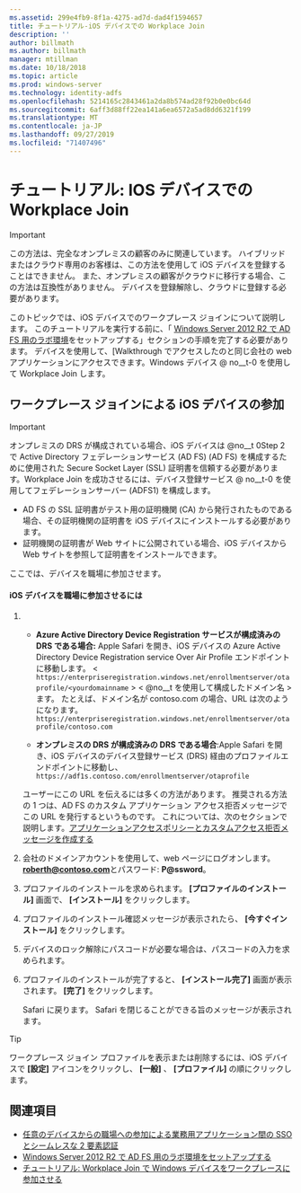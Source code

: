 ```yaml
---
ms.assetid: 299e4fb9-8f1a-4275-ad7d-dad4f1594657
title: チュートリアル-iOS デバイスでの Workplace Join
description: ''
author: billmath
ms.author: billmath
manager: mtillman
ms.date: 10/18/2018
ms.topic: article
ms.prod: windows-server
ms.technology: identity-adfs
ms.openlocfilehash: 5214165c2843461a2da8b574ad28f92b0e0bc64d
ms.sourcegitcommit: 6aff3d88ff22ea141a6ea6572a5ad8dd6321f199
ms.translationtype: MT
ms.contentlocale: ja-JP
ms.lasthandoff: 09/27/2019
ms.locfileid: "71407496"
---
```

# <a name="walkthrough-workplace-join-with-an-ios-device"></a>チュートリアル: IOS デバイスでの Workplace Join


> [!IMPORTANT] 
> この方法は、完全なオンプレミスの顧客のみに関連しています。 ハイブリッドまたはクラウド専用のお客様は、この方法を使用して iOS デバイスを登録することはできません。 また、オンプレミスの顧客がクラウドに移行する場合、この方法は互換性がありません。 デバイスを登録解除し、クラウドに登録する必要があります。 

このトピックでは、iOS デバイスでのワークプレース ジョインについて説明します。 このチュートリアルを実行する前に、「 [Windows Server 2012 R2 で AD FS 用のラボ環境](../../ad-fs/deployment/Set-up-the-lab-environment-for-AD-FS-in-Windows-Server-2012-R2.md)をセットアップする」セクションの手順を完了する必要があります。 デバイスを使用して、[Walkthrough でアクセスしたのと同じ会社の web アプリケーションにアクセスできます。Windows デバイス @ no__t-0 を使用して Workplace Join します。


## <a name="join-an-ios-device-with-workplace-join"></a>ワークプレース ジョインによる iOS デバイスの参加

> [!IMPORTANT]
> オンプレミスの DRS が構成されている場合、iOS デバイスは @no__t 0Step 2 で Active Directory フェデレーションサービス (AD FS) (AD FS) を構成するために使用された Secure Socket Layer (SSL) 証明書を信頼する必要があります。Workplace Join を成功させるには、デバイス登録サービス @ no__t-0 を使用してフェデレーションサーバー (ADFS1) を構成します。
> 
> -   AD FS の SSL 証明書がテスト用の証明機関 (CA) から発行されたものである場合、その証明機関の証明書を iOS デバイスにインストールする必要があります。
> -   証明機関の証明書が Web サイトに公開されている場合、iOS デバイスから Web サイトを参照して証明書をインストールできます。

ここでは、デバイスを職場に参加させます。

#### <a name="to-join-an-ios-device-to-a-workplace"></a>iOS デバイスを職場に参加させるには

1. -   **Azure Active Directory Device Registration サービスが構成済みの DRS である場合:** Apple Safari を開き、iOS デバイスの Azure Active Directory Device Registration service Over Air Profile エンドポイントに移動します。 < `https://enterpriseregistration.windows.net/enrollmentserver/otaprofile/<yourdomainname` > < @no__t を使用して構成したドメイン名 > ます。 たとえば、ドメイン名が contoso.com の場合、URL は次のようになります。`https://enterpriseregistration.windows.net/enrollmentserver/otaprofile/contoso.com`

   -   **オンプレミスの DRS が構成済みの DRS である場合**:Apple Safari を開き、iOS デバイスのデバイス登録サービス (DRS) 経由のプロファイルエンドポイントに移動し、`https://adf1s.contoso.com/enrollmentserver/otaprofile`

   ユーザーにこの URL を伝えるには多くの方法があります。 推奨される方法の 1 つは、AD FS のカスタム アプリケーション アクセス拒否メッセージでこの URL を発行するというものです。 これについては、次のセクションで説明します。[アプリケーションアクセスポリシーとカスタムアクセス拒否メッセージを作成する](https://docs.microsoft.com/azure/active-directory/active-directory-device-registration-on-premises-setup#create-an-application-access-policy-and-custom-access-denied-message)

2. 会社のドメインアカウントを使用して、web ページにログオンします。 <strong>roberth@contoso.com</strong>とパスワード: <strong>P@ssword</strong>。

3. プロファイルのインストールを求められます。 **[プロファイルのインストール]** 画面で、 **[インストール]** をクリックします。

4. プロファイルのインストール確認メッセージが表示されたら、 **[今すぐインストール]** をクリックします。

5. デバイスのロック解除にパスコードが必要な場合は、パスコードの入力を求められます。

6. プロファイルのインストールが完了すると、 **[インストール完了]** 画面が表示されます。 **[完了]** をクリックします。

   Safari に戻ります。 Safari を閉じることができる旨のメッセージが表示されます。

> [!TIP]
> ワークプレース ジョイン プロファイルを表示または削除するには、iOS デバイスで **[設定]** アイコンをクリックし、 **[一般]** 、 **[プロファイル]** の順にクリックします。

## <a name="see-also"></a>関連項目


- [任意のデバイスからの職場への参加による業務用アプリケーション間の SSO とシームレスな 2 要素認証](Join-to-Workplace-from-Any-Device-for-SSO-and-Seamless-Second-Factor-Authentication-Across-Company-Applications.md)
- [Windows Server 2012 R2 で AD FS 用のラボ環境をセットアップする](../../ad-fs/deployment/Set-up-the-lab-environment-for-AD-FS-in-Windows-Server-2012-R2.md)
- [チュートリアル: Workplace Join で Windows デバイスをワークプレースに参加させる](Walkthrough--Workplace-Join-with-a-Windows-Device.md)



